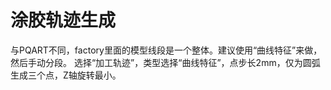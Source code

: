 # 涂胶轨迹生成
与PQART不同，factory里面的模型线段是一个整体。建议使用“曲线特征”来做，然后手动分段。
选择“加工轨迹”，类型选择“曲线特征”，点步长2mm，仅为圆弧生成三个点，Z轴旋转最小。
